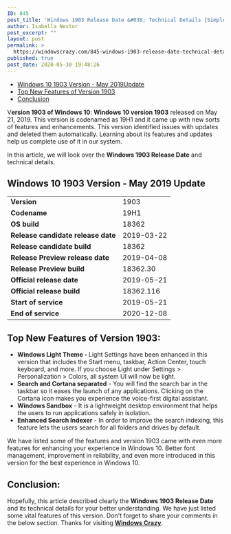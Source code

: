```yaml
---
ID: 845
post_title: 'Windows 1903 Release Date &#038; Technical Details {Simple Guide}'
author: Isabella Nestor
post_excerpt: ""
layout: post
permalink: >
  https://windowscrazy.com/845-windows-1903-release-date-technical-details-simple-guide/
published: true
post_date: 2020-05-30 19:48:26
---
```

<ul class="toc">
 	<li><a href="#1">Windows 10 1903 Version - May 2019Update</a></li>
 	<li><a href="#2">Top New Features of Version 1903</a></li>
 	<li><a href="#3">Conclusion</a></li>
</ul>
<span class="dcap">V</span><strong>ersion 1903 of Windows 10</strong>: <strong>Windows 10 version 1903</strong> released on May 21, 2019. This version is codenamed as 19H1 and it came up with new sorts of features and enhancements. This version identified issues with updates and deleted them automatically. Learning about its features and updates help us complete use of it in our system.

In this article, we will look over the <strong>Windows 1903 Release Date</strong> and technical details.
<h2 id="1">Windows 10 1903 Version - May 2019 Update</h2>
<table>
<tbody>
<tr>
<td style="text-align: left;"><strong>Version</strong></td>
<td style="text-align: left;">1903</td>
</tr>
<tr>
<td style="text-align: left;"><strong>Codename</strong></td>
<td style="text-align: left;">19H1</td>
</tr>
<tr>
<td style="text-align: left;"><strong>OS build</strong></td>
<td style="text-align: left;">18362</td>
</tr>
<tr>
<td style="text-align: left;"><strong>Release candidate release date</strong></td>
<td style="text-align: left;">2019-03-22</td>
</tr>
<tr>
<td style="text-align: left;"><b>Release candidate build</b></td>
<td>18362</td>
</tr>
<tr>
<td style="text-align: left;"><strong>Release Preview release date</strong></td>
<td style="text-align: left;">2019-04-08</td>
</tr>
<tr>
<td style="text-align: left;"><strong>Release Preview build</strong></td>
<td style="text-align: left;">18362.30</td>
</tr>
<tr>
<td style="text-align: left;"><strong>Official release date</strong></td>
<td style="text-align: left;">2019-05-21</td>
</tr>
<tr>
<td style="text-align: left;"><strong>Official release build</strong></td>
<td style="text-align: left;">18362.116</td>
</tr>
<tr>
<td style="text-align: left;"><strong>Start of service</strong></td>
<td>2019-05-21</td>
</tr>
<tr>
<td style="text-align: left;"><strong>End of service</strong></td>
<td>2020-12-08</td>
</tr>
</tbody>
</table>
<h2 id="2">Top New Features of Version 1903:</h2>
<ul>
 	<li><strong>Windows Light Theme - </strong>Light Settings have been enhanced in this version that includes the Start menu, taskbar, Action Center, touch keyboard, and more. If you choose Light under Settings &gt; Personalization &gt; Colors, all system UI will now be light.</li>
 	<li><strong>Search and Cortana separated</strong> - You will find the search bar in the taskbar so it eases the launch of any applications. Clicking on the Cortana icon makes you experience the voice-first digital assistant.</li>
 	<li><strong>Windows Sandbox</strong> - It is a lightweight desktop environment that helps the users to run applications safely in isolation.</li>
 	<li><strong>Enhanced Search Indexer</strong> - In order to improve the search indexing, this feature lets the users search for all folders and drives by default.</li>
</ul>
We have listed some of the features and version 1903 came with even more features for enhancing your experience in Windows 10. Better font management, improvement in reliability, and even more introduced in this version for the best experience in Windows 10.
<h2 id="3">Conclusion:</h2>
Hopefully, this article described clearly the <strong>Windows 1903 Release Date</strong> and its technical details for your better understanding. We have just listed some vital features of this version. Don't forget to share your comments in the below section. Thanks for visiting <a href="https://windowscrazy.com/"><strong>Windows Crazy</strong></a>.